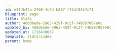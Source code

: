 ```yaml
---
id: e1f4b4fa-2460-4c7d-b287-f72af0437c71
blueprint: page
title: Stats
author: 4d8d6ede-5963-429f-9c2f-74b897007e0c
updated_by: 4d8d6ede-5963-429f-9c2f-74b897007e0c
updated_at: 1716430637
template: stats/index
parent: home
---
```

